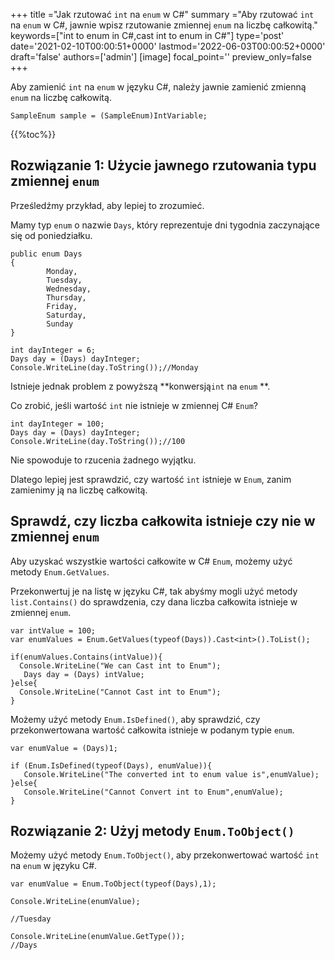 +++
title   ="Jak rzutować `int` na `enum` w C#"
summary ="Aby rzutować `int` na `enum` w C#, jawnie wpisz rzutowanie zmiennej `enum` na liczbę całkowitą."
keywords=["int to enum in C#,cast int to enum in C#"]
type='post'
date='2021-02-10T00:00:51+0000'
lastmod='2022-06-03T00:00:52+0000'
draft='false'
authors=['admin']
[image]
focal_point=''
preview_only=false
+++

Aby zamienić `int` na `enum` w języku C#, należy jawnie zamienić zmienną `enum` na liczbę całkowitą.

```
SampleEnum sample = (SampleEnum)IntVariable;
```

{{%toc%}}

## Rozwiązanie 1: Użycie jawnego rzutowania typu zmiennej `enum` 

Prześledźmy przykład, aby lepiej to zrozumieć.

Mamy typ `enum` o nazwie `Days`, który reprezentuje dni tygodnia zaczynające się od poniedziałku.

```
public enum Days
{
        Monday,  
        Tuesday,  
        Wednesday,  
        Thursday,  
        Friday,  
        Saturday,  
        Sunday
}

int dayInteger = 6;
Days day = (Days) dayInteger;
Console.WriteLine(day.ToString());//Monday
```

Istnieje jednak problem z powyższą **konwersją`int` na `enum` **.

Co zrobić, jeśli wartość `int` nie istnieje w zmiennej C# `Enum`?

```
int dayInteger = 100;
Days day = (Days) dayInteger;
Console.WriteLine(day.ToString());//100
```

Nie spowoduje to rzucenia żadnego wyjątku.

Dlatego lepiej jest sprawdzić, czy wartość `int` istnieje w `Enum`, zanim zamienimy ją na liczbę całkowitą.

## Sprawdź, czy liczba całkowita istnieje czy nie w zmiennej `enum` 

Aby uzyskać wszystkie wartości całkowite w C# `Enum`, możemy użyć metody `Enum.GetValues`.

Przekonwertuj je na listę w języku C#, tak abyśmy mogli użyć metody `list.Contains()` do sprawdzenia, czy dana liczba całkowita istnieje w zmiennej `enum`.

```
var intValue = 100;
var enumValues = Enum.GetValues(typeof(Days)).Cast<int>().ToList();

if(enumValues.Contains(intValue)){
  Console.WriteLine("We can Cast int to Enum");  
   Days day = (Days) intValue;
}else{
  Console.WriteLine("Cannot Cast int to Enum");
}

```
Możemy użyć metody `Enum.IsDefined()`, aby sprawdzić, czy przekonwertowana wartość całkowita istnieje w podanym typie `enum`.  

```
var enumValue = (Days)1;

if (Enum.IsDefined(typeof(Days), enumValue)){
   Console.WriteLine("The converted int to enum value is",enumValue);
}else{
   Console.WriteLine("Cannot Convert int to Enum",enumValue);
}
```


## Rozwiązanie 2: Użyj metody `Enum.ToObject()` 

Możemy użyć metody `Enum.ToObject()`, aby przekonwertować wartość `int` na `enum` w języku C#.

```
var enumValue = Enum.ToObject(typeof(Days),1);

Console.WriteLine(enumValue);

//Tuesday

Console.WriteLine(enumValue.GetType());
//Days

```





